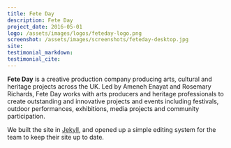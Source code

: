 ```yaml
---
title: Fete Day
description: Fete Day
project_date: 2016-05-01
logo: /assets/images/logos/feteday-logo.png
screenshot: /assets/images/screenshots/feteday-desktop.jpg
site: 
testimonial_markdown: 
testimonial_cite: 
---
```


**Fete Day** is a creative production company producing arts, cultural and heritage projects across the UK. Led by Ameneh Enayat and Rosemary Richards, Fete Day works with arts producers and heritage professionals to create outstanding and innovative projects and events including festivals, outdoor performances, exhibitions, media projects and community participation.   

We built the site in [Jekyll](https://jekyllrb.com/), and opened up a simple editing system for the team to keep their site up to date.
